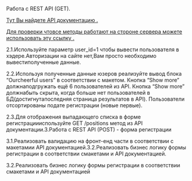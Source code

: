 Работа с REST API (GET). 

<a href="https://anypoint.mulesoft.com/apiplatform/abz-dn-ua/#/portals/organizations/53806f58-49a2-4aea-bae9-91ca570e4f4d/apis/210954541/versions/15529224">Тут Вы найдете API документацию . </a>

<a href="https://frontend-test-assignment-api.abz.agency/api/v1/test">Для проверки чтовсе методы работают на стороне сервера можете использовать эту ссылку .</a>

2.1.Используйте параметр user_id=1 чтобы вывести пользователя в хэдере.Авторизации на сайте нет,Вам просто необходимо вывестиполученные данные.

2.2.Используя полученные данные юзеров реализуйте вывод блока “Ourcheerful users” в соответствии с макетом. Кнопка “Show more” должнаподгружать ещё 6 пользователей из API. Кнопка “Show more” должнабыть скрыта, когда больше нет пользователей в БД(достигнутапоследняя страница результатов в API). Пользователи отсортированы подате регистрации (новые первые).

2.3.Для отображения выпадающего списка в форме регистрациииспользуйте GET /positions метод из API документации.3.Работа с REST API (POST) - форма регистрации

3.1.Реализовать валидацию на фронт-енд части в соответствии с макетамии API документацией.3.2.Реализовать бизнес логику формы регистрации в соответствии смакетами и API документацией.

3.2.Реализовать бизнес логику формы регистрации в соответствии смакетами и API документацией
